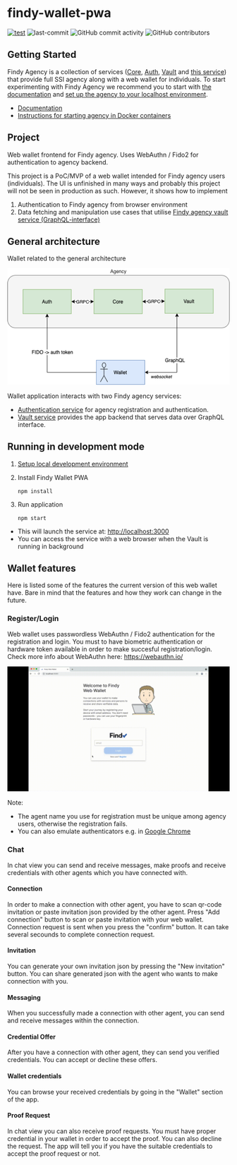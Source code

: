 # findy-wallet-pwa

[![test](https://github.com/findy-network/findy-wallet-pwa/actions/workflows/test.yml/badge.svg?branch=dev)](https://github.com/findy-network/findy-wallet-pwa/actions/workflows/test.yml)
![last-commit](https://img.shields.io/github/last-commit/findy-network/findy-wallet-pwa)
![GitHub commit activity](https://img.shields.io/github/commit-activity/m/findy-network/findy-wallet-pwa)
![GitHub contributors](https://img.shields.io/github/contributors/findy-network/findy-wallet-pwa)

## Getting Started

Findy Agency is a collection of services ([Core](https://github.com/findy-network/findy-agent),
[Auth](https://github.com/findy-network/findy-agent-auth),
[Vault](https://github.com/findy-network/findy-agent-vault) and
[this service](https://github.com/findy-network/findy-wallet-pwa)) that provide
full SSI agency along with a web wallet for individuals.
To start experimenting with Findy Agency we recommend you to start with
[the documentation](https://findy-network.github.io/) and
[set up the agency to your localhost environment](https://github.com/findy-network/findy-wallet-pwa/tree/dev/tools/env#agency-setup-for-local-development).

- [Documentation](https://findy-network.github.io/)
- [Instructions for starting agency in Docker containers](https://github.com/findy-network/findy-wallet-pwa/tree/dev/tools/env#agency-setup-for-local-development)

## Project

Web wallet frontend for Findy agency. Uses WebAuthn / Fido2 for authentication to agency backend.

This project is a PoC/MVP of a web wallet intended for Findy agency users (individuals).
The UI is unfinished in many ways and probably this project will not be seen in production as such.
However, it shows how to implement

1. Authentication to Findy agency from browser environment
1. Data fetching and manipulation use cases that utilise [Findy agency vault service (GraphQL-interface)](https://github.com/findy-network/findy-agent-vault#api)

## General architecture

Wallet related to the general architecture

![Architecture](./docs/arch-wallet.png)

Wallet application interacts with two Findy agency services:

- [Authentication service](https://github.com/findy-network/findy-agent-auth/) for agency registration and authentication.
- [Vault service](https://github.com/findy-network/findy-agent-vault/) provides the app backend that serves data over GraphQL interface.

## Running in development mode

1. [Setup local development environment](./tools/env-local/README.md)
2. Install Findy Wallet PWA

   ```
   npm install
   ```

3. Run application

   ```
   npm start
   ```

- This will launch the service at: <http://localhost:3000>
- You can access the service with a web browser when the Vault is running in background

## Wallet features

Here is listed some of the features the current version of this web wallet have.
Bare in mind that the features and how they work can change in the future.

### Register/Login

Web wallet uses passwordless WebAuthn / Fido2 authentication for the registration and login. You must to have biometric authentication or hardware token available in order to make succesful registration/login. Check more info about WebAuthn here: <https://webauthn.io/>

![Wallet login](./docs/wallet-login.gif)

Note:

- The agent name you use for registration must be unique among agency users, otherwise the registration fails.
- You can also emulate authenticators e.g. in [Google Chrome](https://developer.chrome.com/docs/devtools/webauthn/)

### Chat

In chat view you can send and receive messages, make proofs and receive credentials with other agents which you have connected with.

#### Connection

In order to make a connection with other agent, you have to scan qr-code invitation or paste invitation json provided by the other agent.
Press "Add connection" button to scan or paste invitation with your web wallet.
Connection request is sent when you press the "confirm" button. It can take several secounds to complete connection request.

#### Invitation

You can generate your own invitation json by pressing the "New invitation" button. You can share generated json with the agent who wants to make connection with you.

#### Messaging

When you successfully made a connection with other agent, you can send and receive messages within the connection.

#### Credential Offer

After you have a connection with other agent, they can send you verified credentials. You can accept or decline these offers.

#### Wallet credentials

You can browse your received credentials by going in the "Wallet" section of the app.

#### Proof Request

In chat view you can also receive proof requests. You must have proper credential in your wallet in order to accept the proof. You can also decline the request.
The app will tell you if you have the suitable credentials to accept the proof request or not.

